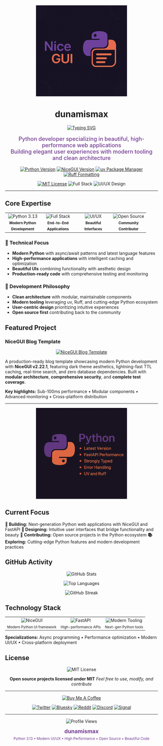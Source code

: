 <p align="center">
  <img src="https://github.com/dunamismax/images/blob/main/python/NiceGUI.png" alt="dunamismax" width="300" />
</p>

<div align="center">

# dunamismax

</div>

<p align="center">
  <a href="https://github.com/dunamismax">
    <img src="https://readme-typing-svg.demolab.com/?font=Inter&weight=600&size=28&pause=1000&color=713A90&center=true&vCenter=true&width=1200&height=90&lines=Python+Application+Architect+%26+Full-Stack+Developer;Modern+UI%2FUX+Designer+with+Python+Expertise;High-Performance+Async+Programming+Specialist;NiceGUI+Expert+%26+Community+Contributor;Production-Ready+Python+Applications;Clean+Code+%26+Beautiful+UIs;Open+Source+Advocate+%26+Maintainer;Pragmatic+Problem+Solver+%26+Innovator;Modern+Tooling+Enthusiast;Building+the+Future+with+Python" alt="Typing SVG" />
  </a>
</p>

<div align="center">

<p style="color: #713A90; font-size: 18px; font-weight: 500;">
Python developer specializing in beautiful, high-performance web applications<br>
Building elegant user experiences with modern tooling and clean architecture
</p>

</div>

<p align="center">
  <a href="https://www.python.org/downloads/release/python-3130/"><img src="https://img.shields.io/badge/Python-3.13+-713A90.svg?logo=python&logoColor=white&style=for-the-badge" alt="Python Version"></a>
  <a href="https://nicegui.io/"><img src="https://img.shields.io/badge/NiceGUI-v2.22.1-713A90.svg?logo=fastapi&logoColor=white&style=for-the-badge" alt="NiceGUI Version"></a>
  <a href="https://docs.astral.sh/uv/"><img src="https://img.shields.io/badge/uv-Package_Manager-713A90.svg?style=for-the-badge" alt="uv Package Manager"></a>
  <a href="https://docs.astral.sh/ruff/"><img src="https://img.shields.io/badge/Ruff-Formatted-713A90.svg?style=for-the-badge" alt="Ruff Formatting"></a>
</p>

<p align="center">
  <a href="https://opensource.org/licenses/MIT"><img src="https://img.shields.io/badge/License-MIT-713A90.svg?style=for-the-badge" alt="MIT License"></a>
  <img src="https://img.shields.io/badge/Focus-Full_Stack-713A90.svg?style=for-the-badge" alt="Full Stack">
  <img src="https://img.shields.io/badge/Design-UI%2FUX-713A90.svg?style=for-the-badge" alt="UI/UX Design">
</p>

---

## Core Expertise

<table align="center">
<tr>
<td align="center" width="25%">
<img src="https://img.shields.io/badge/-Python_3.13-713A90?style=for-the-badge&logo=python&logoColor=white" alt="Python 3.13"><br>
<sub><b>Modern Python<br>Development</b></sub>
</td>
<td align="center" width="25%">
<img src="https://img.shields.io/badge/-Full_Stack-713A90?style=for-the-badge&logo=web&logoColor=white" alt="Full Stack"><br>
<sub><b>End-to-End<br>Applications</b></sub>
</td>
<td align="center" width="25%">
<img src="https://img.shields.io/badge/-UI%2FUX-713A90?style=for-the-badge&logo=figma&logoColor=white" alt="UI/UX"><br>
<sub><b>Beautiful<br>Interfaces</b></sub>
</td>
<td align="center" width="25%">
<img src="https://img.shields.io/badge/-Open_Source-713A90?style=for-the-badge&logo=github&logoColor=white" alt="Open Source"><br>
<sub><b>Community<br>Contributor</b></sub>
</td>
</tr>
</table>

### 🚀 Technical Focus

* **Modern Python** with async/await patterns and latest language features
* **High-performance applications** with intelligent caching and optimization
* **Beautiful UIs** combining functionality with aesthetic design
* **Production-ready code** with comprehensive testing and monitoring

### 🎯 Development Philosophy

* **Clean architecture** with modular, maintainable components
* **Modern tooling** leveraging uv, Ruff, and cutting-edge Python ecosystem
* **User-centric design** prioritizing intuitive experiences
* **Open source first** contributing back to the community

## Featured Project

### NiceGUI Blog Template

<p align="center">
  <a href="https://github.com/dunamismax/nicegui-blog">
    <img src="https://github-readme-stats.vercel.app/api/pin/?username=dunamismax&repo=nicegui-blog&theme=dark&bg_color=0d1117&title_color=713A90&text_color=8b949e&icon_color=713A90&border_color=30363d&border_radius=6" alt="NiceGUI Blog Template" />
  </a>
</p>

A production-ready blog template showcasing modern Python development with **NiceGUI v2.22.1**, featuring dark theme aesthetics, lightning-fast TTL caching, real-time search, and zero database dependencies. Built with **modular architecture**, **comprehensive security**, and **complete test coverage**.

**Key highlights:** Sub-100ms performance • Modular components • Advanced monitoring • Cross-platform distribution

---

<p align="center">
  <img src="https://github.com/dunamismax/images/blob/main/python/Repo-Features.png" alt="Repository Features" width="300" />
</p>

## Current Focus

**🔧 Building:** Next-generation Python web applications with NiceGUI and FastAPI
**🎨 Designing:** Intuitive user interfaces that bridge functionality and beauty
**🌟 Contributing:** Open source projects in the Python ecosystem
**📚 Exploring:** Cutting-edge Python features and modern development practices

## GitHub Activity

<p align="center">
  <img src="https://github-readme-stats.vercel.app/api?username=dunamismax&show_icons=true&theme=dark&count_private=true&bg_color=0d1117&title_color=713A90&text_color=8b949e&icon_color=713A90&border_color=30363d&border_radius=6" alt="GitHub Stats" />
</p>

<p align="center">
  <img src="https://github-readme-stats.vercel.app/api/top-langs/?username=dunamismax&layout=compact&theme=dark&langs_count=8&bg_color=0d1117&title_color=713A90&text_color=8b949e&icon_color=713A90&border_color=30363d&border_radius=6" alt="Top Languages" />
</p>

<p align="center">
  <img src="https://github-readme-streak-stats-eight.vercel.app/?user=dunamismax&theme=dark&background=0d1117&border=30363d&stroke=8b949e&ring=713A90&fire=713A90&currStreakLabel=713A90&border_radius=6" alt="GitHub Streak" />
</p>

## Technology Stack

<table align="center">
<tr>
<td align="center">
<img src="https://img.shields.io/badge/UI_Framework-NiceGUI_v2.22.1-713A90?style=for-the-badge&logo=fastapi" alt="NiceGUI"><br>
<sub>Modern Python UI framework</sub>
</td>
<td align="center">
<img src="https://img.shields.io/badge/Backend-FastAPI_+_Async-713A90?style=for-the-badge&logo=fastapi" alt="FastAPI"><br>
<sub>High-performance APIs</sub>
</td>
<td align="center">
<img src="https://img.shields.io/badge/Tooling-uv_+_Ruff-713A90?style=for-the-badge&logo=python" alt="Modern Tooling"><br>
<sub>Next-gen Python tools</sub>
</td>
</tr>
</table>

**Specializations:** Async programming • Performance optimization • Modern UI/UX • Cross-platform deployment

## License

<div align="center">

<img src="https://img.shields.io/badge/License-MIT-713A90?style=for-the-badge&logo=opensource" alt="MIT License">

**Open source projects licensed under MIT**
*Feel free to use, modify, and contribute*

</div>

---

<p align="center">
  <a href="https://www.buymeacoffee.com/dunamismax">
    <img src="https://cdn.buymeacoffee.com/buttons/v2/default-yellow.png" alt="Buy Me A Coffee" style="height: 60px !important;width: 217px !important;" >
  </a>
</p>

<p align="center">
  <a href="https://twitter.com/dunamismax" target="_blank"><img src="https://img.shields.io/badge/Twitter-713A90.svg?&style=for-the-badge&logo=twitter&logoColor=white" alt="Twitter"></a>
  <a href="https://bsky.app/profile/dunamismax.bsky.social" target="_blank"><img src="https://img.shields.io/badge/Bluesky-713A90?style=for-the-badge&logo=bluesky&logoColor=white" alt="Bluesky"></a>
  <a href="https://reddit.com/user/dunamismax" target="_blank"><img src="https://img.shields.io/badge/Reddit-713A90.svg?&style=for-the-badge&logo=reddit&logoColor=white" alt="Reddit"></a>
  <a href="https://discord.com/users/dunamismax" target="_blank"><img src="https://img.shields.io/badge/Discord-713A90.svg?style=for-the-badge&logo=discord&logoColor=white" alt="Discord"></a>
  <a href="https://signal.me/#p/+dunamismax.66" target="_blank"><img src="https://img.shields.io/badge/Signal-713A90.svg?style=for-the-badge&logo=signal&logoColor=white" alt="Signal"></a>
</p>

---

<p align="center">
  <img src="https://komarev.com/ghpvc/?username=dunamismax&color=713A90&style=flat-square&label=Profile+Views" alt="Profile Views" />
</p>

<p align="center">
  <strong style="color: #713A90; font-size: 18px;">dunamismax</strong><br>
  <sub style="color: #713A90;">Python 3.13 • Modern UI/UX • High Performance • Open Source • Beautiful Code</sub>
</p>
